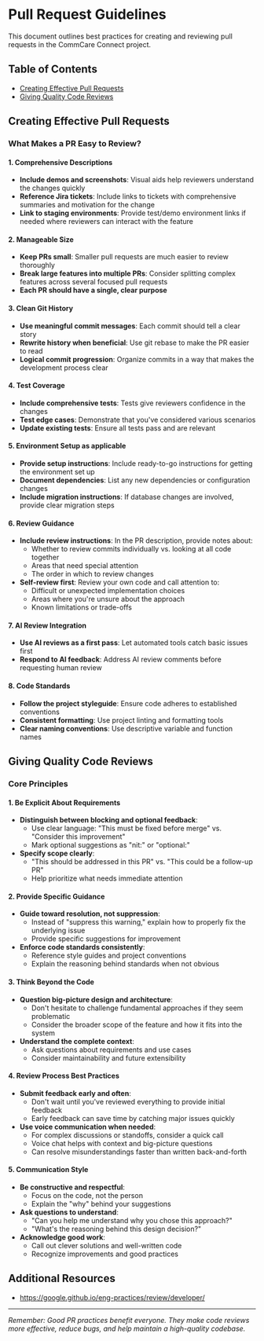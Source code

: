# Pull Request Guidelines

This document outlines best practices for creating and reviewing pull requests in the CommCare Connect project.

## Table of Contents

- [Creating Effective Pull Requests](#creating-effective-pull-requests)
- [Giving Quality Code Reviews](#giving-quality-code-reviews)

## Creating Effective Pull Requests

### What Makes a PR Easy to Review?

#### 1. Comprehensive Descriptions

- **Include demos and screenshots**: Visual aids help reviewers understand the changes quickly
- **Reference Jira tickets**: Include links to tickets with comprehensive summaries and motivation for the change
- **Link to staging environments**: Provide test/demo environment links if needed where reviewers can interact with the feature

#### 2. Manageable Size

- **Keep PRs small**: Smaller pull requests are much easier to review thoroughly
- **Break large features into multiple PRs**: Consider splitting complex features across several focused pull requests
- **Each PR should have a single, clear purpose**

#### 3. Clean Git History

- **Use meaningful commit messages**: Each commit should tell a clear story
- **Rewrite history when beneficial**: Use git rebase to make the PR easier to read
- **Logical commit progression**: Organize commits in a way that makes the development process clear

#### 4. Test Coverage

- **Include comprehensive tests**: Tests give reviewers confidence in the changes
- **Test edge cases**: Demonstrate that you've considered various scenarios
- **Update existing tests**: Ensure all tests pass and are relevant

#### 5. Environment Setup as applicable

- **Provide setup instructions**: Include ready-to-go instructions for getting the environment set up
- **Document dependencies**: List any new dependencies or configuration changes
- **Include migration instructions**: If database changes are involved, provide clear migration steps

#### 6. Review Guidance

- **Include review instructions**: In the PR description, provide notes about:
  - Whether to review commits individually vs. looking at all code together
  - Areas that need special attention
  - The order in which to review changes
- **Self-review first**: Review your own code and call attention to:
  - Difficult or unexpected implementation choices
  - Areas where you're unsure about the approach
  - Known limitations or trade-offs

#### 7. AI Review Integration

- **Use AI reviews as a first pass**: Let automated tools catch basic issues first
- **Respond to AI feedback**: Address AI review comments before requesting human review

#### 8. Code Standards

- **Follow the project styleguide**: Ensure code adheres to established conventions
- **Consistent formatting**: Use project linting and formatting tools
- **Clear naming conventions**: Use descriptive variable and function names

## Giving Quality Code Reviews

### Core Principles

#### 1. Be Explicit About Requirements

- **Distinguish between blocking and optional feedback**:
  - Use clear language: "This must be fixed before merge" vs. "Consider this improvement"
  - Mark optional suggestions as "nit:" or "optional:"
- **Specify scope clearly**:
  - "This should be addressed in this PR" vs. "This could be a follow-up PR"
  - Help prioritize what needs immediate attention

#### 2. Provide Specific Guidance

- **Guide toward resolution, not suppression**:
  - Instead of "suppress this warning," explain how to properly fix the underlying issue
  - Provide specific suggestions for improvement
- **Enforce code standards consistently**:
  - Reference style guides and project conventions
  - Explain the reasoning behind standards when not obvious

#### 3. Think Beyond the Code

- **Question big-picture design and architecture**:
  - Don't hesitate to challenge fundamental approaches if they seem problematic
  - Consider the broader scope of the feature and how it fits into the system
- **Understand the complete context**:
  - Ask questions about requirements and use cases
  - Consider maintainability and future extensibility

#### 4. Review Process Best Practices

- **Submit feedback early and often**:
  - Don't wait until you've reviewed everything to provide initial feedback
  - Early feedback can save time by catching major issues quickly
- **Use voice communication when needed**:
  - For complex discussions or standoffs, consider a quick call
  - Voice chat helps with context and big-picture questions
  - Can resolve misunderstandings faster than written back-and-forth

#### 5. Communication Style

- **Be constructive and respectful**:
  - Focus on the code, not the person
  - Explain the "why" behind your suggestions
- **Ask questions to understand**:
  - "Can you help me understand why you chose this approach?"
  - "What's the reasoning behind this design decision?"
- **Acknowledge good work**:
  - Call out clever solutions and well-written code
  - Recognize improvements and good practices

## Additional Resources

- https://google.github.io/eng-practices/review/developer/

---

_Remember: Good PR practices benefit everyone. They make code reviews more effective, reduce bugs, and help maintain a high-quality codebase._

